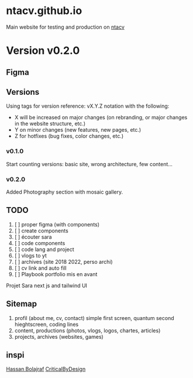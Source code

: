 # ntacv.github.io
Main website for testing and production on [ntacv](https://ntacv.github.io)


# Version v0.2.0


## Figma

## Versions

Using tags for version reference: 
vX.Y.Z notation 
with the following:

- X will be increased on major changes (on rebranding, or major changes in the website structure, etc.)
- Y on minor changes (new features, new pages, etc.)
- Z for hotfixes (bug fixes, color changes, etc.)

### v0.1.0
Start counting versions: basic site, wrong architecture, few content...

### v0.2.0
Added Photography section with mosaic gallery.


## TODO 

1. [ ] proper figma (with components)
2. [ ] create components 
3. [ ] écouter sara
4. [ ] code components
5. [ ] code lang and project
6. [ ] vlogs to yt
7. [ ] archives (site 2018 2022, perso archi)
8. [ ] cv link and auto fill
9. [ ] Playbook portfolio mis en avant

Projet Sara
next js and tailwind UI

## Sitemap

1. profil (about me, cv, contact)
    simple first screen, quantum second hieghtscreen, coding lines
2. content, productions (photos, vlogs, logos, chartes, articles)
3. projects, archives (websites, games)

## inspi
[Hassan Bolajraf](https://hbolajraf.net/)
[CriticalByDesign](https://criticalbydesign.ch/)
